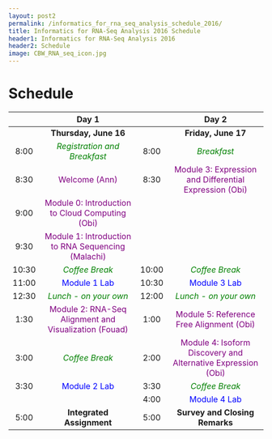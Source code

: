 ```yaml
---
layout: post2
permalink: /informatics_for_rna_seq_analysis_schedule_2016/
title: Informatics for RNA-Seq Analysis 2016 Schedule
header1: Informatics for RNA-Seq Analysis 2016
header2: Schedule
image: CBW_RNA_seq_icon.jpg
---
```


# Schedule

| | **Day 1** | | **Day 2** |
| :---: | :---: | :---: | :---: |
| | **Thursday, June 16** | | **Friday, June 17** |
| 8:00 | <font color="green">*Registration and Breakfast*</font> | 8:00 | <font color="green">*Breakfast*</font> |
| 8:30 | <font color="purple">Welcome (Ann)</font> | 8:30 | <font color="purple">Module 3: Expression and Differential Expression (Obi)</font> |
| 9:00 | <font color="purple">Module 0: Introduction to Cloud Computing (Obi)</font> | | |
| 9:30 | <font color="purple">Module 1: Introduction to RNA Sequencing (Malachi)</font> | | |
| 10:30 | <font color="green">*Coffee Break*</font> | 10:00 | <font color="green">*Coffee Break*</font> |
| 11:00 |  <font color="blue">Module 1 Lab</font> | 10:30 |  <font color="blue">Module 3 Lab</font> |
| 12:30 | <font color="green">*Lunch - on your own*</font> | 12:00 | <font color="green">*Lunch - on your own*</font> |
| 1:30 |  <font color="purple">Module 2: RNA-Seq Alignment and Visualization (Fouad)</font> | 1:00 | <font color="purple">Module 5: Reference Free Alignment (Obi)</font> |
| 3:00 | <font color="green">*Coffee Break*</font> | 2:00 | <font color="purple">Module 4: Isoform Discovery and Alternative Expression (Obi)</font> |
| 3:30 |  <font color="blue">Module 2 Lab</font> | 3:30 | <font color="green">*Coffee Break*</font> |
| | | 4:00 | <font color="blue">Module 4 Lab</font> |
| 5:00 | **Integrated Assignment** | 5:00 | **Survey and Closing Remarks** |

